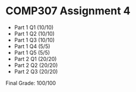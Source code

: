 # COMP307 Assignment 4

- Part 1 Q1 (10/10)
- Part 1 Q2 (10/10)
- Part 1 Q3 (10/10)
- Part 1 Q4 (5/5)
- Part 1 Q5 (5/5)
- Part 2 Q1 (20/20)
- Part 2 Q2 (20/20)
- Part 2 Q3 (20/20)

Final Grade: 100/100
